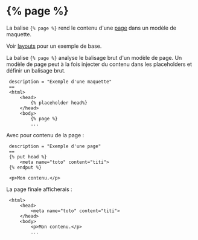 # {% page %}

La balise `{% page %}` rend le contenu d'une [page](../cms/pages) dans un modèle de maquette.

Voir [layouts](../cms/layouts#introduction) pour un exemple de base.

La balise `{% page %}` analyse le balisage brut d'un modèle de page.
Un modèle de page peut à la fois injecter du contenu dans les placeholders et définir un balisage brut.

     description = "Exemple d'une maquette"
     ==
     <html>
         <head>
             {% placeholder head%}
         </head>
         <body>
             {% page %}
             ...
Avec pour contenu de la page :

     description = "Exemple d'une page"
     ==
     {% put head %}
         <meta name="toto" content="titi">
     {% endput %}

     <p>Mon contenu.</p>

La page finale afficherais :

     <html>
         <head>
             <meta name="toto" content="titi">
         </head>
         <body>
             <p>Mon contenu.</p>
             ...
